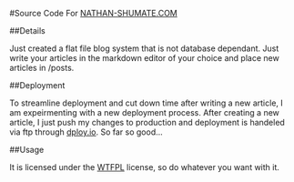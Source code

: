 #Source Code For [NATHAN-SHUMATE.COM](http://nathan-shumate.com)

##Details

Just created a flat file blog system that is not database dependant. Just write your articles in the markdown editor of your choice and place new articles in /posts.

##Deployment

To streamline deployment and cut down time after writing a new article, I am expeirmenting with a new deployment process. After creating a new article, I just push my changes to production and deployment is handeled via ftp through [dploy.io](http://dploy.io). So far so good...

##Usage

It is licensed under the [WTFPL](http://www.wtfpl.net/about/) license, so do whatever you want with it.

